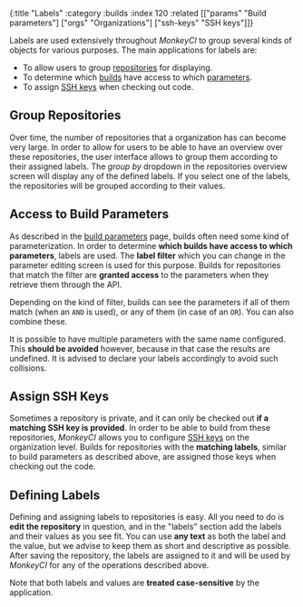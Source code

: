 {:title "Labels"
 :category :builds
 :index 120
 :related [["params" "Build parameters"]
           ["orgs" "Organizations"]
	   ["ssh-keys" "SSH keys"]]}

Labels are used extensively throughout *MonkeyCI* to group several kinds of objects
for various purposes.  The main applications for labels are:

 - To allow users to group [repositories](repos) for displaying.
 - To determine which [builds](builds) have access to which [parameters](params).
 - To assign [SSH keys](ssh-keys) when checking out code.

## Group Repositories

Over time, the number of repositories that a organization has can become very large.
In order to allow for users to be able to have an overview over these repositories,
the user interface allows to group them according to their assigned labels.  The
*group by* dropdown in the repositories overview screen will display any of the
defined labels.  If you select one of the labels, the repositories will be grouped
according to their values.

## Access to Build Parameters

As described in the [build parameters](params) page, builds often need some kind of
parameterization. In order to determine **which builds have access to which parameters**,
labels are used.  The **label filter** which you can change in the parameter editing
screen is used for this purpose.  Builds for repositories that match the filter are
**granted access** to the parameters when they retrieve them through the API.

Depending on the kind of filter, builds can see the parameters if all of them match
(when an `AND` is used), or any of them (in case of an `OR`).  You can also combine
these.

It is possible to have multiple parameters with the same name configured.  This **should
be avoided** however, because in that case the results are undefined.  It is advised to
declare your labels accordingly to avoid such collisions.

## Assign SSH Keys

Sometimes a repository is private, and it can only be checked out **if a matching SSH key
is provided**.  In order to be able to build from these repositories, *MonkeyCI* allows you
to configure [SSH keys](ssh-keys) on the organization level.  Builds for repositories with
the **matching labels**, similar to build parameters as described above, are assigned those
keys when checking out the code.

## Defining Labels

Defining and assigning labels to repositories is easy.  All you need to do is **edit
the repository** in question, and in the "labels" section add the labels and their
values as you see fit.  You can use **any text** as both the label and the value, but
we advise to keep them as short and descriptive as possible.  After saving the repository,
the labels are assigned to it and will be used by *MonkeyCI* for any of the operations
described above.

Note that both labels and values are **treated case-sensitive** by the application.